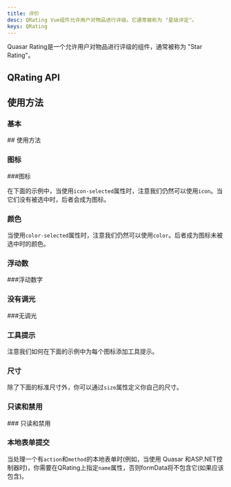 ```yaml
---
title: 评价
desc: QRating Vue组件允许用户对物品进行评级。它通常被称为 "星级评定"。
keys: QRating
---
```


Quasar Rating是一个允许用户对物品进行评级的组件，通常被称为 "Star Rating"。

## QRating API

<doc-api file="QRating" />

## 使用方法

### 基本

<doc-example title="基本" file="QRating/Basic" />

<doc-example title="自定义选择数" file="QRating/Max" /> ## 使用方法

### 图标

<doc-example title="图像图标" file="QRating/Images" /> ###图标

在下面的示例中，当使用`icon-selected`属性时，注意我们仍然可以使用`icon`。当它们没有被选中时，后者会成为图标。

<doc-example title="选定时的不同图标" file="QRating/SelectedIcon" />

<doc-example title="每个评分的不同图标" file="QRating/ArrayIcon" />

### 颜色

当使用`color-selected`属性时，注意我们仍然可以使用`color`。后者成为图标未被选中时的颜色。

<doc-example title="每个评级的不同颜色" file="QRating/Colors" />

### 浮动数

<doc-example title="半选时不同的图标和颜色" file="QRating/HalfSelected" /> ###浮动数字

### 没有调光

<doc-example title="无调光" file="QRating/NoDimming" /> ###无调光

### 工具提示

注意我们如何在下面的示例中为每个图标添加工具提示。

<doc-example title="使用QTooltip" file="QRating/SlotTip" />

### 尺寸

除了下面的标准尺寸外，你可以通过`size`属性定义你自己的尺寸。

<doc-example title="标准尺寸" file="QRating/StandardSizes" />

### 只读和禁用

<doc-example title="只读和禁用" file="QRating/ReadonlyDisable" /> ### 只读和禁用

### 本地表单提交

当处理一个有`action`和`method`的本地表单时(例如，当使用 Quasar 和ASP.NET控制器时)，你需要在QRating上指定`name`属性，否则formData将不包含它(如果应该包含)。

<doc-example title="本地表单" file="QRating/NativeForm" />
